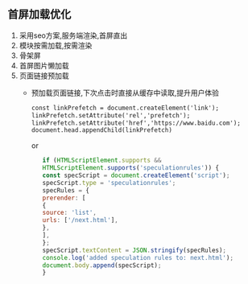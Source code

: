 ## 首屏加载优化

1. 采用seo方案,服务端渲染,首屏直出
2. 模块按需加载,按需渲染
3. 骨架屏
4. 首屏图片懒加载
5. 页面链接预加载
   - 预加载页面链接,下次点击时直接从缓存中读取,提升用户体验
       ```html
       const linkPrefetch = document.createElement('link');
       linkPrefetch.setAttribute('rel','prefetch');
       linkPrefetch.setAttribute('href','https://www.baidu.com');
       document.head.appendChild(linkPrefetch)
      ```
     or
      
     ```javascript
        if (HTMLScriptElement.supports &&
        HTMLScriptElement.supports('speculationrules')) {
        const specScript = document.createElement('script');
        specScript.type = 'speculationrules';
        specRules = {
        prerender: [
        {
        source: 'list',
        urls: ['/next.html'],
        },
        ],
        };
        specScript.textContent = JSON.stringify(specRules);
        console.log('added speculation rules to: next.html');
        document.body.append(specScript);
        }
     ```